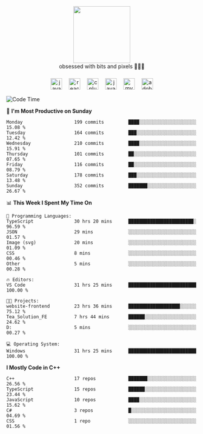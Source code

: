 


  <div align="center">
    
   <img src = "https://i.postimg.cc/W1R4TF4j/d6kpuve-c97567cf-518b-4b86-a271-5c89d88d22f7.gif"  width=150px height=150px />
 </div>

<div align="center">
  obsessed with bits and pixels 🧑‍💻🎨
</div>

  ###
<div align="center">
 <img src="https://cdn.jsdelivr.net/gh/devicons/devicon/icons/javascript/javascript-original.svg" height="30" alt="javascript logo"  />
  <img width="10" />
  <img src="https://cdn.jsdelivr.net/gh/devicons/devicon/icons/react/react-original.svg" height="30" alt="react logo"  />
  <img width="10" />
   <!--<img src="https://cdn.jsdelivr.net/gh/devicons/devicon/icons/nodejs/nodejs-original.svg" height="30" alt="nodejs logo"  />
  <img width="10" />
 <img src="https://cdn.jsdelivr.net/gh/devicons/devicon/icons/flutter/flutter-original.svg" height="30" alt="flutter logo"  />
 <img width="10" />-->
  <img src="https://cdn.jsdelivr.net/gh/devicons/devicon/icons/cplusplus/cplusplus-original.svg" height="30" alt="cpluplus logo"  />
  <img width="10" />
  <img src="https://cdn.jsdelivr.net/gh/devicons/devicon/icons/java/java-original.svg" height="30" alt="java logo"  />
  <img width="10" />
  <img src="https://skillicons.dev/icons?i=mysql" height="30" alt="mysql logo"  />
  <img width="10" />
  <img src="https://skillicons.dev/icons?i=pr" height="30" alt="adobepremierepro logo"  />
</div>

<!--START_SECTION:waka-->
![Code Time](http://img.shields.io/badge/Code%20Time-1%2C704%20hrs%2044%20mins-blue)

📅 **I'm Most Productive on Sunday** 

```text
Monday                   199 commits         ████░░░░░░░░░░░░░░░░░░░░░   15.08 % 
Tuesday                  164 commits         ███░░░░░░░░░░░░░░░░░░░░░░   12.42 % 
Wednesday                210 commits         ████░░░░░░░░░░░░░░░░░░░░░   15.91 % 
Thursday                 101 commits         ██░░░░░░░░░░░░░░░░░░░░░░░   07.65 % 
Friday                   116 commits         ██░░░░░░░░░░░░░░░░░░░░░░░   08.79 % 
Saturday                 178 commits         ███░░░░░░░░░░░░░░░░░░░░░░   13.48 % 
Sunday                   352 commits         ███████░░░░░░░░░░░░░░░░░░   26.67 % 
```


📊 **This Week I Spent My Time On** 

```text
💬 Programming Languages: 
TypeScript               30 hrs 20 mins      ████████████████████████░   96.59 % 
JSON                     29 mins             ░░░░░░░░░░░░░░░░░░░░░░░░░   01.57 % 
Image (svg)              20 mins             ░░░░░░░░░░░░░░░░░░░░░░░░░   01.09 % 
CSS                      8 mins              ░░░░░░░░░░░░░░░░░░░░░░░░░   00.46 % 
Other                    5 mins              ░░░░░░░░░░░░░░░░░░░░░░░░░   00.28 % 

🔥 Editors: 
VS Code                  31 hrs 25 mins      █████████████████████████   100.00 % 

🐱‍💻 Projects: 
website-frontend         23 hrs 36 mins      ███████████████████░░░░░░   75.12 % 
Tea_Solution_FE          7 hrs 44 mins       ██████░░░░░░░░░░░░░░░░░░░   24.62 % 
D:                       5 mins              ░░░░░░░░░░░░░░░░░░░░░░░░░   00.27 % 

💻 Operating System: 
Windows                  31 hrs 25 mins      █████████████████████████   100.00 % 
```

**I Mostly Code in C++** 

```text
C++                      17 repos            ███████░░░░░░░░░░░░░░░░░░   26.56 % 
TypeScript               15 repos            ██████░░░░░░░░░░░░░░░░░░░   23.44 % 
JavaScript               10 repos            ████░░░░░░░░░░░░░░░░░░░░░   15.62 % 
C#                       3 repos             █░░░░░░░░░░░░░░░░░░░░░░░░   04.69 % 
CSS                      1 repo              ░░░░░░░░░░░░░░░░░░░░░░░░░   01.56 % 
```




<!--END_SECTION:waka-->
